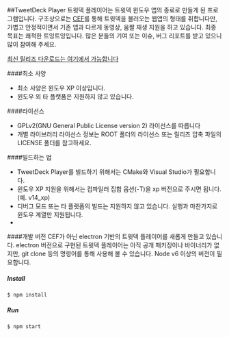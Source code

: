 ##TweetDeck Player
트윗덱 플레이어는 트윗덱 윈도우 앱의 종료로 만들게 된 프로그램입니다. 구조상으로는 [CEF](https://bitbucket.org/chromiumembedded/cef "Chromium Embedded Framework")를 통해 트윗덱을 불러오는 웹앱의 형태를 취합니다만, 가볍고 안정적이면서 기존 앱과 다르게 동영상, 움짤 재생 지원을 하고 있습니다. 최종 목표는 쾌적한 트잉트잉입니다. 많은 분들의 기여 또는 이슈, 버그 리포트를 받고 있으니 많이 참여해 주세요.

[최신 릴리즈 다운로드는 여기에서 가능합니다](http://github.com/sokcuri/TweetDeckPlayer/releases)

####최소 사양
* 최소 사양은 윈도우 XP 이상입니다.
* 윈도우 외 타 플랫폼은 지원하지 않고 있습니다.

####라이선스
* GPLv2(GNU General Public License version 2) 라이선스를 따릅니다
* 개별 라이브러리 라이선스 정보는 ROOT 폴더의 라이선스 또는 릴리즈 압축 파일의 LICENSE 폴더를 참고하세요.

####빌드하는 법
* TweetDeck Player를 빌드하기 위해서는 CMake와 Visual Studio가 필요합니다.
* 윈도우 XP 지원을 위해서는 컴파일러 집합 옵션(-T)을 xp 버전으로 주시면 됩니다. (예. v14_xp)
* 디버그 모드 또는 타 플랫폼의 빌드는 지원하지 않고 있습니다. 실행과 마찬가지로 윈도우 계열만 지원됩니다.
* 

####개발 버전
CEF가 아닌 electron 기반의 트윗덱 플레이어를 새롭게 만들고 있습니다. electron 버전으로 구현된 트윗덱 플레이어는 아직 공개 패키징이나 바이너리가 없지만, git clone 등의 명령어를 통해 사용해 볼 수 있습니다. Node v6 이상의 버전이 필요합니다.

##### Install
```
$ npm install
```
##### Run
```
$ npm start
```
